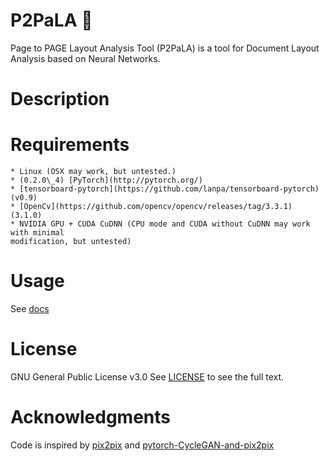 P2PaLA :scroll:
======

Page to PAGE Layout Analysis Tool (P2PaLA) is a tool for Document Layout Analysis based on Neural Networks.

Description
===========

Requirements
===========
    * Linux (OSX may work, but untested.)
    * (0.2.0\_4) [PyTorch](http://pytorch.org/)
    * [tensorboard-pytorch](https://github.com/lanpa/tensorboard-pytorch) (v0.9)
    * [OpenCv](https://github.com/opencv/opencv/releases/tag/3.3.1) (3.1.0)
    * NVIDIA GPU + CUDA CuDNN (CPU mode and CUDA without CuDNN may work with minimal
    modification, but untested)

Usage
=====
See [docs](docs)

License
=======
GNU General Public License v3.0
See [LICENSE](LICENSE) to see the full text.

Acknowledgments
===============
Code is inspired by [pix2pix](https://github.com/phillipi/pix2pix) and [pytorch-CycleGAN-and-pix2pix](https://github.com/junyanz/pytorch-CycleGAN-and-pix2pix)

